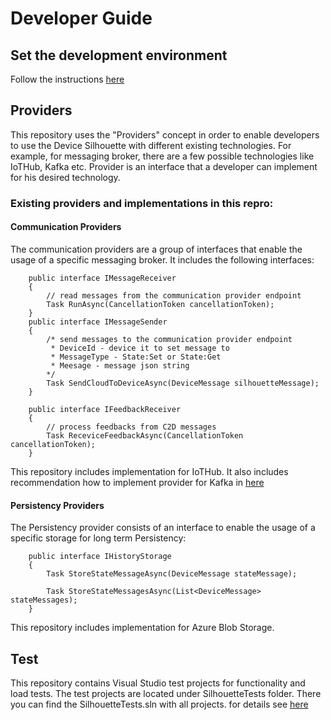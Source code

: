 # Developer Guide


## Set the development environment

Follow the instructions [here](devenvironment.md)

## Providers

This repository uses the "Providers" concept in order to enable developers to use the Device Silhouette with different existing technologies. For example, for messaging broker, there are a few possible technologies like IoTHub, Kafka etc.
Provider is an interface that a developer can implement for his desired technology.

### Existing providers and implementations in this repro:

#### Communication Providers

The communication providers are a group of interfaces that enable the usage of a specific messaging broker.
It includes the following interfaces:

```
    public interface IMessageReceiver
    {
        // read messages from the communication provider endpoint
        Task RunAsync(CancellationToken cancellationToken);
    }
    public interface IMessageSender
    {
        /* send messages to the communication provider endpoint
         * DeviceId - device it to set message to
         * MessageType - State:Set or State:Get
         * Meesage - message json string         
        */
        Task SendCloudToDeviceAsync(DeviceMessage silhouetteMessage);
    }

    public interface IFeedbackReceiver
    {
        // process feedbacks from C2D messages
        Task ReceviceFeedbackAsync(CancellationToken cancellationToken);
    }
```

This repository includes implementation for IoTHub.
It also includes recommendation how to implement provider for Kafka in [here](CommunicationProviderArchitecture.md)

#### Persistency Providers

The Persistency provider consists of an interface to enable the usage of a specific storage for long term Persistency:

```
    public interface IHistoryStorage
    {
        Task StoreStateMessageAsync(DeviceMessage stateMessage);

        Task StoreStateMessagesAsync(List<DeviceMessage> stateMessages);
    }
```
This repository includes implementation for Azure Blob Storage.


## Test 

This repository contains Visual Studio test projects for functionality and load tests. The test projects are located under SilhouetteTests folder. There you can find the SilhouetteTests.sln with all projects.
for details see [here](test.md)


